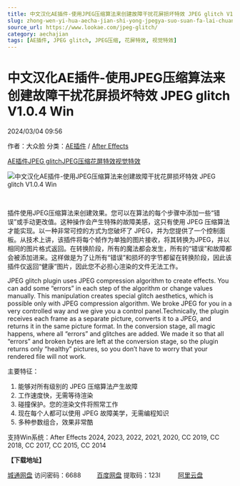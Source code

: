 ```yaml
---
title: 中文汉化AE插件-使用JPEG压缩算法来创建故障干扰花屏损坏特效 JPEG glitch V1.0.4 Win
slug: zhong-wen-yi-hua-aecha-jian-shi-yong-jpegya-suo-suan-fa-lai-chuang-jian-gu-zhang-gan-rao-hua-ping-sun-pi-te-xiao-jpeg-glitch-v1-0-4-win
source_url: https://www.lookae.com/jpeg-glitch/
category: aechajian
tags: [AE插件, JPEG glitch, JPEG压缩, 花屏特效, 视觉特效]
---
```

# 中文汉化AE插件-使用JPEG压缩算法来创建故障干扰花屏损坏特效 JPEG glitch V1.0.4 Win

2024/03/04 09:56

作者：大众脸
分类：[AE插件](https://www.lookae.com/after-effects/aechajian/) / [After Effects](https://www.lookae.com/after-effects/)

[AE插件](https://www.lookae.com/tag/ae%e6%8f%92%e4%bb%b6/)[JPEG glitch](https://www.lookae.com/tag/jpeg-glitch/)[JPEG压缩](https://www.lookae.com/tag/jpeg%e5%8e%8b%e7%bc%a9/)[花屏特效](https://www.lookae.com/tag/%e8%8a%b1%e5%b1%8f%e7%89%b9%e6%95%88/)[视觉特效](https://www.lookae.com/tag/%e8%a7%86%e8%a7%89%e7%89%b9%e6%95%88/)

![中文汉化AE插件-使用JPEG压缩算法来创建故障干扰花屏损坏特效 JPEG glitch V1.0.4 Win](https://www.lookae.com/wp-content/uploads/2024/03/JPEG-glitch.jpg "中文汉化AE插件-使用JPEG压缩算法来创建故障干扰花屏损坏特效 JPEG glitch V1.0.4 Win-LookAE.com")

[﻿﻿﻿](https://cloud.video.taobao.com/play/u/null/p/1/e/6/t/1/451275028863.mp4)

插件使用JPEG压缩算法来创建效果。您可以在算法的每个步骤中添加一些“错误”或手动更改值。这种操作会产生特殊的故障美感，这只有使用 JPEG 压缩算法才能实现。以一种非常可控的方式为您破坏了 JPEG，并为您提供了一个控制面板。从技术上讲，该插件将每个帧作为单独的图片接收，将其转换为JPEG，并以相同的图片格式返回。在转换阶段，所有的魔法都会发生，所有的“错误”和故障都会被添加进来。这样做是为了让所有“错误”和损坏的字节都留在转换阶段，因此该插件仅返回“健康”图片，因此您不必担心渲染的文件无法工作。

JPEG glitch plugin uses JPEG compression algorithm to create effects. You can add some “errors” in each step of the algorithm or change values manually. This manipulation creates special glitch aesthetics, which is possible only with JPEG compression algorithm. We broke JPEG for you in a very controlled way and we give you a control panel.Technically, the plugin receives each frame as a separate picture, converts it to a JPEG, and returns it in the same picture format. In the conversion stage, all magic happens, where all “errors” and glitches are added. We made it so that all “errors” and broken bytes are left at the conversion stage, so the plugin returns only “healthy” pictures, so you don’t have to worry that your rendered file will not work.

主要特征：

1. 能够对所有级别的 JPEG 压缩算法产生故障
2. 工作速度快，无需等待渲染
3. 碰撞保护。您的渲染文件将照常工作
4. 现在每个人都可以使用 JPEG 故障美学，无需编程知识
5. 多种参数组合，效果非常酷

支持Win系统：After Effects 2024, 2023, 2022, 2021, 2020, CC 2019, CC 2018, CC 2017, CC 2015, CC 2014

**【下载地址】**

[城通网盘](https://url70.ctfile.com/f/2827370-1030032448-50b0af?p=4431) 访问密码：6688         [百度网盘](https://pan.baidu.com/s/15SAz5R3kBeApaDwNh4WS0Q?pwd=123l) 提取码：123l          [阿里云盘](https://www.alipan.com/s/rZu5Ko1jqzj)
